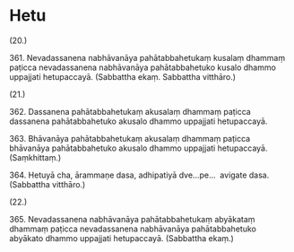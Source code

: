 

# Hetu





(20.)

361\. Nevadassanena nabhāvanāya pahātabbahetukaṃ kusalaṃ dhammaṃ paṭicca nevadassanena nabhāvanāya pahātabbahetuko kusalo dhammo uppajjati hetupaccayā. (Sabbattha ekaṃ. Sabbattha vitthāro.)

(21.)

362\. Dassanena pahātabbahetukaṃ akusalaṃ dhammaṃ paṭicca dassanena pahātabbahetuko akusalo dhammo uppajjati hetupaccayā.

363\. Bhāvanāya pahātabbahetukaṃ akusalaṃ dhammaṃ paṭicca bhāvanāya pahātabbahetuko akusalo dhammo uppajjati hetupaccayā. (Saṃkhittaṃ.)

364\. Hetuyā cha, ārammaṇe dasa, adhipatiyā dve…pe…  avigate dasa. (Sabbattha vitthāro.)

(22.)

365\. Nevadassanena nabhāvanāya pahātabbahetukaṃ abyākataṃ dhammaṃ paṭicca nevadassanena nabhāvanāya pahātabbahetuko abyākato dhammo uppajjati hetupaccayā. (Sabbattha ekaṃ.)



